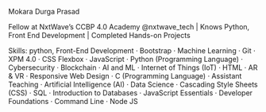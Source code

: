 Mokara Durga Prasad

Fellow at NxtWave’s CCBP 4.0 Academy @nxtwave_tech | Knows Python, Front End Development | Completed Hands-on Projects

Skills: python, Front-End Development · Bootstrap · Machine Learning · Git · XPM 4.0 · CSS Flexbox · JavaScript · Python (Programming Language) · Cybersecurity · Blockchain · AI and ML · Internet of Things (IoT) · HTML · AR & VR · Responsive Web Design · C (Programming Language) · Assistant Teaching · Artificial Intelligence (AI) · Data Science · Cascading Style Sheets (CSS) · SQL · Introduction to Databases · JavaScript Essentials · Developer Foundations · Command Line · Node JS

<!--
**durgaprasad-mokara/durgaprasad-mokara** is a ✨ _special_ ✨ repository because its `README.md` (this file) appears on your GitHub profile.

